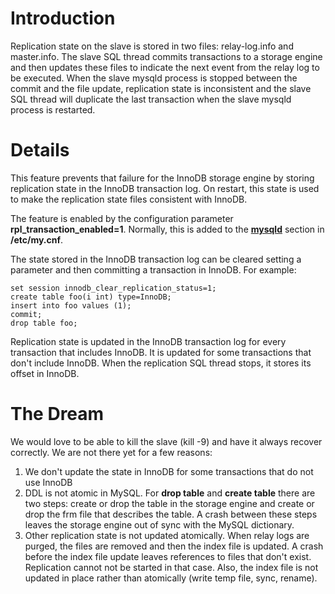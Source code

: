 # Introduction #

Replication state on the slave is stored in two files: relay-log.info and master.info. The slave SQL thread commits transactions to a storage engine and then updates these files to indicate the next event from the relay log to be executed. When the slave mysqld process is stopped between the commit and the file update, replication state is inconsistent and the slave SQL thread will duplicate the last transaction when the slave mysqld process is restarted.

# Details #

This feature prevents that failure for the InnoDB storage engine by storing replication state in the InnoDB transaction log. On restart, this state is used to make the replication state files consistent with InnoDB.

The feature is enabled by the configuration parameter **rpl\_transaction\_enabled=1**. Normally, this is added to the **[mysqld](mysqld.md)** section in **/etc/my.cnf**.

The state stored in the InnoDB transaction log can be cleared setting a parameter and then committing a transaction in InnoDB. For example:
```
set session innodb_clear_replication_status=1;
create table foo(i int) type=InnoDB;
insert into foo values (1);
commit;
drop table foo;
```

Replication state is updated in the InnoDB transaction log for every transaction that includes InnoDB. It is updated for some transactions that don't include InnoDB. When the replication SQL thread stops, it stores its offset in InnoDB.

# The Dream #

We would love to be able to kill the slave (kill -9) and have it always recover correctly. We are not there yet for a few reasons:
  1. We don't update the state in InnoDB for some transactions that do not use InnoDB
  1. DDL is not atomic in MySQL. For **drop table** and **create table** there are two steps: create or drop the table in the storage engine and create or drop the frm file that describes the table. A crash between these steps leaves the storage engine out of sync with the MySQL dictionary.
  1. Other replication state is not updated atomically. When relay logs are purged, the files are removed and then the index file is updated. A crash before the index file update leaves references to files that don't exist. Replication cannot not be started in that case. Also, the index file is not updated in place rather than atomically (write temp file, sync, rename).